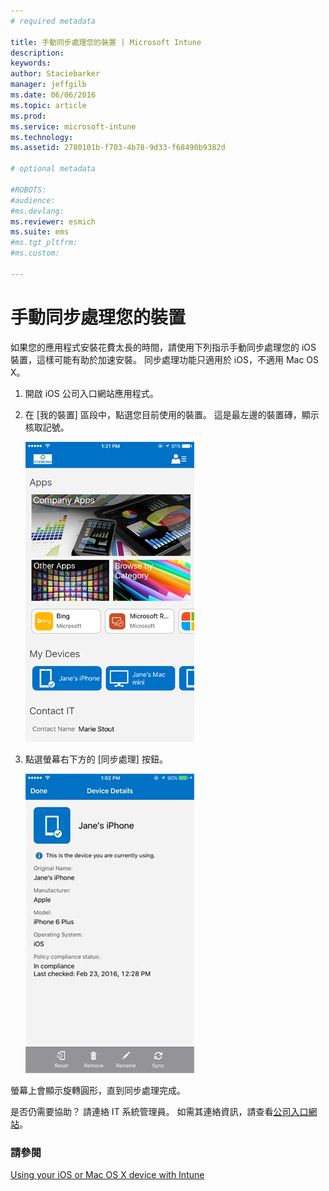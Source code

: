 ```yaml
---
# required metadata

title: 手動同步處理您的裝置 | Microsoft Intune
description:
keywords:
author: Staciebarker
manager: jeffgilb
ms.date: 06/06/2016
ms.topic: article
ms.prod:
ms.service: microsoft-intune
ms.technology:
ms.assetid: 2780101b-f703-4b78-9d33-f68490b9382d

# optional metadata

#ROBOTS:
#audience:
#ms.devlang:
ms.reviewer: esmich
ms.suite: ems
#ms.tgt_pltfrm:
#ms.custom:

---
```



# 手動同步處理您的裝置

如果您的應用程式安裝花費太長的時間，請使用下列指示手動同步處理您的 iOS 裝置，這樣可能有助於加速安裝。 同步處理功能只適用於 iOS，不適用 Mac OS X。

1. 開啟 iOS 公司入口網站應用程式。

2. 在 [我的裝置] 區段中，點選您目前使用的裝置。 這是最左邊的裝置磚，顯示核取記號。

    ![ios-sync-1-comp-portal-apps](./media/ios-sync-1-comp-portal-apps.png)

3.  點選螢幕右下方的 [同步處理] 按鈕。

    ![ios-sync-2-sync-button](./media/ios-sync-2-sync-button.png)

螢幕上會顯示旋轉圓形，直到同步處理完成。

是否仍需要協助？ 請連絡 IT 系統管理員。 如需其連絡資訊，請查看[公司入口網站](http://portal.manage.microsoft.com)。

### 請參閱
[Using your iOS or Mac OS X device with Intune](using-your-ios-or-mac-os-x-device-with-intune.md)

<!--HONumber=Jun16_HO2-->


